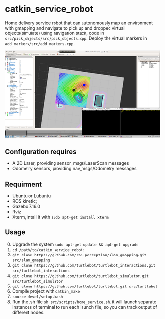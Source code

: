 # catkin_service_robot
Home delivery service robot that can autonomously map an environment with gmapping and navigate to pick up and dropped virtual objects(simulate) using navigation stack, code in `src/pick_objects/src/pick_objects.cpp`. Deploy the virtual markers in `add_markers/src/add_markers.cpp`.

![screenshot](./images/Screenshot.png)

## Configuration requires
- A 2D Laser, providing sensor_msgs/LaserScan messages
- Odometry sensors, providing nav_msgs/Odometry messages

## Requirment
- Ubuntu or Lubuntu
- ROS kinetic;
- Gazebo 7.16.0
- Rviz 
- Xterm, intall it with `sudo apt-get install xterm`

## Usage
0. Upgrade the system `sudo apt-get update && apt-get upgrade`
1. `cd /path/to/catkin_service_robot`:
2. `git clone https://github.com/ros-perception/slam_gmapping.git src/slam_gmapping`
3. `git clone https://github.com/turtlebot/turtlebot_interactions.git src/turtlebot_interactions`
4. `git clone https://github.com/turtlebot/turtlebot_simulator.git src/turtlebot_simulator`
5. `git clone https://github.com/turtlebot/turtlebot.git src/turtlebot`
6. Compile project with `catkin_make`
7. `source devel/setup.bash`
8. Run the .sh file `sh src/scripts/home_service.sh`, it will launch separate instances of terminal to run each launch file, so you can track output of different nodes.
